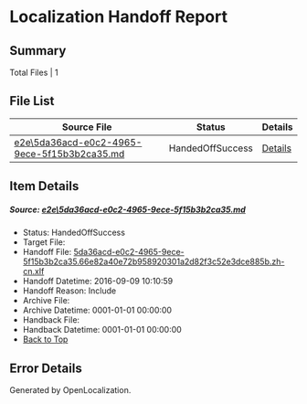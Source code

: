 # <a name='report-top'></a> Localization Handoff Report

## Summary
 Total Files | 1

## File List
 Source File | Status | Details 
 ----------- | ------ | ------- 
 [e2e\5da36acd-e0c2-4965-9ece-5f15b3b2ca35.md](https://github.com/OpenLocalizationTestOrg/ol-test0/blob/c0671a09587dce4621768c5532c6eed9ca2f4d8b/e2e/5da36acd-e0c2-4965-9ece-5f15b3b2ca35.md) | HandedOffSuccess | [Details](#a2c43c92c6b04b9295a315ba0de5e0feb40a333e4)

## Item Details
##### <a name='a2c43c92c6b04b9295a315ba0de5e0feb40a333e4'></a> Source: [e2e\5da36acd-e0c2-4965-9ece-5f15b3b2ca35.md](https://github.com/OpenLocalizationTestOrg/ol-test0/blob/c0671a09587dce4621768c5532c6eed9ca2f4d8b/e2e/5da36acd-e0c2-4965-9ece-5f15b3b2ca35.md)
* Status: HandedOffSuccess
* Target File: 
* Handoff File: [5da36acd-e0c2-4965-9ece-5f15b3b2ca35.66e82a40e72b958920301a2d82f3c52e3dce885b.zh-cn.xlf](https://github.com/OpenLocalizationTestOrg/ol-test0-handoff/blob/ca22a0174e5a3fdc8f13063331a2c3d9e7719bc5/ol-handoff/OpenLocalizationTestOrg/ol-test0-zhcn/yuwzho/ht/5da36acd-e0c2-4965-9ece-5f15b3b2ca35.66e82a40e72b958920301a2d82f3c52e3dce885b.zh-cn.xlf)
* Handoff Datetime: 2016-09-09 10:10:59
* Handoff Reason: Include
* Archive File: 
* Archive Datetime: 0001-01-01 00:00:00
* Handback File: 
* Handback Datetime: 0001-01-01 00:00:00
* [Back to Top](#report-top)


## Error Details

Generated by OpenLocalization.
